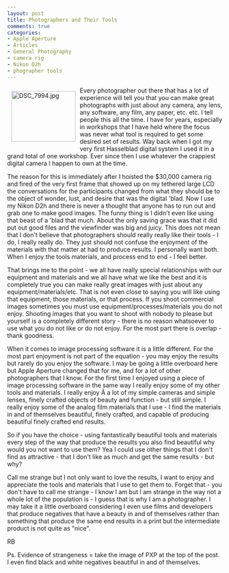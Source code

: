 ```yaml
---
layout: post
title: Photographers and Their Tools
comments: true
categories:
- Apple Aperture
- Articles
- General Photography
- camera rig
- Nikon D2h
- phographer tools
---
```

<a rel="lightbox" href="/wp-content/uploads/2009/11/DSC_7994.jpg"><img title="DSC_7994.jpg" src="/wp-content/uploads/2009/11/.thumbs/.DSC_7994.jpg" border="0" alt="DSC_7994.jpg" hspace="10" vspace="10" width="150" height="118" align="left" /></a>Every photographer out there that has a lot of experience will tell you that you can make great photographs with just about any camera, any lens, any software, any film, any paper, etc. etc. I tell people this all the time. I have for years, especially in workshops that I have held where the focus was never what tool is required to get some desired set of results. Way back when I got my very first Hasselblad digital system I used it in a grand total of one workshop. Ever since then I use whatever the crappiest digital camera I happen to own at the time.

The reason for this is immediately after I hoisted the $30,000 camera rig and fired of the very first frame that showed up on my tethered large LCD the conversations for the participants changed from what they should be to the object of wonder, lust, and desire that was the digital 'blad. Now I use my Nikon D2h and there is never a thought that anyone has to run out and grab one to make good images. The funny thing is I didn't even like using that beast of a 'blad that much. About the only saving grace was that it did put out good files and the viewfinder was big and juicy. This does not mean that I don't believe that photographers should really really like their tools - I do, I really really do. They just should not confuse the enjoyment of the materials with that matter at had to produce results. I personally want both. When I enjoy the tools materials, and process end to end - I feel better.

That brings me to the point - we all have really special relationships with our equipment and materials and we all have what we like the best and it is completely true you can make really great images with just about any equipment/materials/etc. That is not even close to saying you will like using that equipment, those materials, or that process. If you shoot commercial images sometimes you must use equipment/processes/materials you do not enjoy. Shooting images that you want to shoot with nobody to please but yourself is a completely different story - there is no reason whatsoever to use what you do not like or do not enjoy. For the most part there is overlap - thank goodness.

When it comes to image processing software it is a little different. For the most part enjoyment is not part of the equation - you may enjoy the results but rarely do you enjoy the software. I may be going a little overboard here but Apple Aperture changed that for me, and for a lot of other photographers that I know. For the first time I enjoyed using a piece of image processing software in the same way I really enjoy some of my other tools and materials. I really enjoy Â a lot of my simple cameras and simple lenses, finely crafted objects of beauty and function - but still simple. I really enjoy some of the analog film materials that I use - I find the materials in and of themselves beautiful, finely crafted, and capable of producing beautiful finely crafted end results.

So if you have the choice - using fantastically beautiful tools and materials every step of the way that produce the results you also find beautiful why would you not want to use them? Yea I could use other things that I don't find as attractive - that I don't like as much and get the same results - but why?

Call me strange but I not only want to love the results, I want to enjoy and appreciate the tools and materials that I use to get them to. Forget that - you don't have to call me strange - I know I am but I am strange in the way not a whole lot of the population is - I guess that is why I am a photographer. I may take it a little overboard considering I even use films and developers that produce negatives that have a beauty in and of themselves rather than something that produce the same end results in a print but the intermediate product is not quite as "nice".

RB

Ps. Evidence of strangeness = take the image of PXP at the top of the post. I even find black and white negatives beautiful in and of themselves.